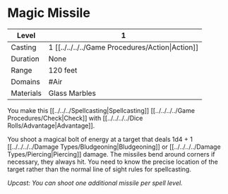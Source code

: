 # Magic Missile

| Level     | 1                                                  |
| --------- | -------------------------------------------------- |
| Casting   | 1 [[../../../../Game Procedures/Action\|Action]] |
| Duration  | None                                               |
| Range     | 120 feet                                           |
| Domains   | #Air                                               |
| Materials | Glass Marbles                                      |

You make this [[../../../Spellcasting\|Spellcasting]] [[../../../../Game Procedures/Check\|Check]] with [[../../../../Dice Rolls/Advantage\|Advantage]].

You shoot a magical bolt of energy at a target that deals 1d4 + 1 [[../../../../Damage Types/Bludgeoning\|Bludgeoning]] or [[../../../../Damage Types/Piercing\|Piercing]] damage. The missiles bend around corners if necessary, they always hit. You need to know the precise location of the target rather than the normal line of sight rules for spellcasting.

*Upcast: You can shoot one additional missile per spell level.*